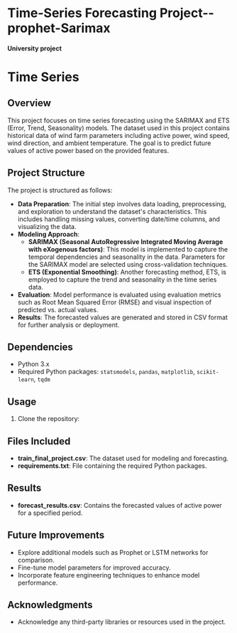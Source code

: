 # Time-Series Forecasting Project--prophet-Sarimax
#### University project

# Time Series 

## Overview
This project focuses on time series forecasting using the SARIMAX and ETS (Error, Trend, Seasonality) models. The dataset used in this project contains historical data of wind farm parameters including active power, wind speed, wind direction, and ambient temperature. The goal is to predict future values of active power based on the provided features.

## Project Structure
The project is structured as follows:
- **Data Preparation**: The initial step involves data loading, preprocessing, and exploration to understand the dataset's characteristics. This includes handling missing values, converting date/time columns, and visualizing the data.
- **Modeling Approach**:
  - **SARIMAX (Seasonal AutoRegressive Integrated Moving Average with eXogenous factors)**: This model is implemented to capture the temporal dependencies and seasonality in the data. Parameters for the SARIMAX model are selected using cross-validation techniques.
  - **ETS (Exponential Smoothing)**: Another forecasting method, ETS, is employed to capture the trend and seasonality in the time series data.
- **Evaluation**: Model performance is evaluated using evaluation metrics such as Root Mean Squared Error (RMSE) and visual inspection of predicted vs. actual values.
- **Results**: The forecasted values are generated and stored in CSV format for further analysis or deployment.

## Dependencies
- Python 3.x
- Required Python packages: `statsmodels`, `pandas`, `matplotlib`, `scikit-learn`, `tqdm`

## Usage
1. Clone the repository:


## Files Included
- **train_final_project.csv**: The dataset used for modeling and forecasting.
- **requirements.txt**: File containing the required Python packages.

## Results
- **forecast_results.csv**: Contains the forecasted values of active power for a specified period.

## Future Improvements
- Explore additional models such as Prophet or LSTM networks for comparison.
- Fine-tune model parameters for improved accuracy.
- Incorporate feature engineering techniques to enhance model performance.



## Acknowledgments
- Acknowledge any third-party libraries or resources used in the project.




